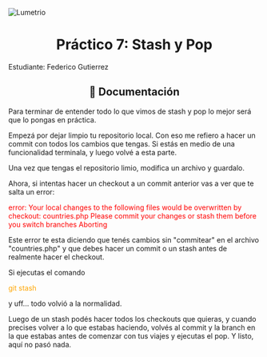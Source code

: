 ![Lumetrio](./images/readme/Portada.png)
<h1 align="center">Práctico 7: Stash y Pop </a></h1>

Estudiante: Federico Gutierrez

<h2 align="center">📖 Documentación</h2>
Para terminar de entender todo lo que vimos de stash y pop lo mejor será que lo pongas en práctica.

Empezá por dejar limpio tu repositorio local. Con eso me refiero a hacer un commit con todos los cambios que tengas. Si estás en medio de una funcionalidad terminala, y luego volvé a esta parte.

Una vez que tengas el repositorio limio, modifica un archivo y guardalo.

Ahora, si intentas hacer un checkout a un commit anterior vas a ver que te salta un error:

<p style="color:red"> error: Your local changes to the following files would be overwritten by checkout: countries.php Please commit your changes or stash them before you switch branches Aborting </p>

Este error te esta diciendo que tenés cambios sin "commitear" en el archivo "countries.php" y que debes hacer un commit o un stash antes de realmente hacer el checkout.

Si ejecutas el comando
<p style="color:orange"> git stash </p>

y uff... todo volvió a la normalidad.

Luego de un stash podés hacer todos los checkouts que quieras, y cuando precises volver a lo que estabas haciendo, volvés al commit y la branch en la que estabas antes de comenzar con tus viajes y ejecutas el pop. Y listo, aquí no pasó nada.